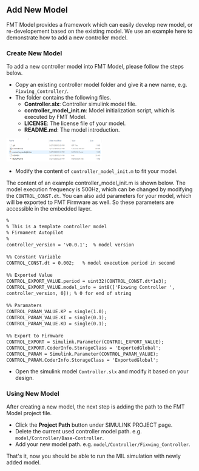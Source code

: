
## Add New Model

FMT Model provides a framework which can easily develop new model, or re-developement based on the existing model. We use an example here to demonstrate how to add a new controller model.

### Create New Model

To add a new controller model into FMT Model, please follow the steps below.

- Copy an existing controller model folder and give it a new name, e.g. `Fixwing_Controller/`.
- The folder contains the following files.
  - **Controller.slx**: Controller simulink model file.
  - **controller_model_init.m**: Model initialization script, which is executed by FMT Model.
  - **LICENSE**: The license file of your model.
  - **README.md**: The model introduction.

<img src="figures/template_folder.png" width="50%">

- Modify the content of `controller_model_init.m` to fit your model.

The content of an example controller_model_init.m is shown below. The model execution frequency is 500Hz, which can be changed by modifying the `CONTROL_CONST.dt`. You can also add parameters for your model, which will be exported to FMT Firmware as well. So these parameters are accessible in the embedded layer.

```
% 
% This is a template controller model
% Firmament Autopilot
%
controller_version = 'v0.0.1';  % model version

%% Constant Variable
CONTROL_CONST.dt = 0.002;   % model execution period in second

%% Exported Value
CONTROL_EXPORT_VALUE.period = uint32(CONTROL_CONST.dt*1e3);
CONTROL_EXPORT_VALUE.model_info = int8(['Fixwing Controller ', controller_version, 0]); % 0 for end of string

%% Paramaters
CONTROL_PARAM_VALUE.KP = single(1.0);    
CONTROL_PARAM_VALUE.KI = single(0.1); 
CONTROL_PARAM_VALUE.KD = single(0.1); 

%% Export to Firmware
CONTROL_EXPORT = Simulink.Parameter(CONTROL_EXPORT_VALUE);
CONTROL_EXPORT.CoderInfo.StorageClass = 'ExportedGlobal';
CONTROL_PARAM = Simulink.Parameter(CONTROL_PARAM_VALUE);
CONTROL_PARAM.CoderInfo.StorageClass = 'ExportedGlobal';
```

- Open the simulink model `Controller.slx` and modify it based on your design.

### Using New Model

After creating a new model, the next step is adding the path to the FMT Model project file.

- Click the **Project Path** button under SIMULINK PROJECT page.
- Delete the current used controller model path. e.g. `model/Controller/Base-Controller`.
- Add your new model path. e.g. `model/Controller/Fixwing_Controller`.

That's it, now you should be able to run the MIL simulation with newly added model.
